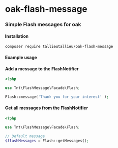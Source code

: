 # oak-flash-message
### Simple Flash messages for oak

#### Installation

```ssh
composer require tallieutallieu/oak-flash-message
```

#### Example usage

#### Add a message to the FlashNotifier

```php
<?php

use Tnt\FlashMessage\Facade\Flash;

Flash::message('Thank you for your interest' );

```

#### Get all messages from the FlashNotifier

```php
<?php

use Tnt\FlashMessage\Facade\Flash;

// Default message
$flashMessages = Flash::getMessages();